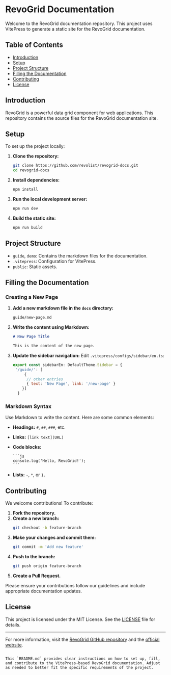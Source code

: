 # RevoGrid Documentation

Welcome to the RevoGrid documentation repository.
This project uses VitePress to generate a static site for the RevoGrid documentation.

## Table of Contents

- [Introduction](#introduction)
- [Setup](#setup)
- [Project Structure](#project-structure)
- [Filling the Documentation](#filling-the-documentation)
- [Contributing](#contributing)
- [License](#license)

## Introduction

RevoGrid is a powerful data grid component for web applications. This repository contains the source files for the RevoGrid documentation site.

## Setup

To set up the project locally:

1. **Clone the repository:**
   ```sh
   git clone https://github.com/revolist/revogrid-docs.git
   cd revogrid-docs
   ```

2. **Install dependencies:**
   ```sh
   npm install
   ```

3. **Run the local development server:**
   ```sh
   npm run dev
   ```

4. **Build the static site:**
   ```sh
   npm run build
   ```

## Project Structure

- `guide`, `demo`: Contains the markdown files for the documentation.
- `.vitepress`: Configuration for VitePress.
- `public`: Static assets.



## Filling the Documentation

### Creating a New Page

1. **Add a new markdown file in the `docs` directory:**
   ```sh
   guide/new-page.md
   ```

2. **Write the content using Markdown:**
   ```markdown
   # New Page Title

   This is the content of the new page.
   ```

3. **Update the sidebar navigation:**
   Edit `.vitepress/configs/sidebar/en.ts`:
   ```js
   export const sidebarEn: DefaultTheme.Sidebar = {
    '/guide/': [
        {
         // other entries
         { text: 'New Page', link: '/new-page' }
       }]
     }
   ```

### Markdown Syntax

Use Markdown to write the content. Here are some common elements:

- **Headings:** `#`, `##`, `###`, etc.
- **Links:** `[link text](URL)`
- **Code blocks:**
  ````
  ```js
  console.log('Hello, RevoGrid!');
  ```
  ````

- **Lists:** `-`, `*`, or `1.`

## Contributing

We welcome contributions! To contribute:

1. **Fork the repository.**
2. **Create a new branch:**
   ```sh
   git checkout -b feature-branch
   ```
3. **Make your changes and commit them:**
   ```sh
   git commit -m 'Add new feature'
   ```
4. **Push to the branch:**
   ```sh
   git push origin feature-branch
   ```
5. **Create a Pull Request.**

Please ensure your contributions follow our guidelines and include appropriate documentation updates.

## License

This project is licensed under the MIT License. See the [LICENSE](./LICENSE) file for details.

---

For more information, visit the [RevoGrid GitHub repository](https://github.com/revolist/revogrid) and the [official website](https://revolist.io).
```

This `README.md` provides clear instructions on how to set up, fill, and contribute to the VitePress-based RevoGrid documentation. Adjust as needed to better fit the specific requirements of the project.
